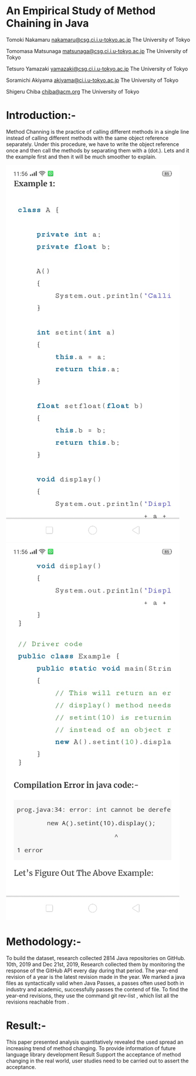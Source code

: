 # An Empirical Study of Method Chaining in Java

Tomoki Nakamaru
nakamaru@csg.ci.i.u-tokyo.ac.jp
 The University of Tokyo

 Tomomasa Matsunaga
matsunaga@csg.ci.i.u-tokyo.ac.jp
 The University of Tokyo

 Tetsuro Yamazaki
 yamazaki@csg.ci.i.u-tokyo.ac.jp
 The University of Tokyo

Soramichi Akiyama
 akiyama@ci.i.u-tokyo.ac.jp
 The University of Tokyo

 Shigeru Chiba
 chiba@acm.org
 The University of Tokyo






# Introduction:-
Method Channing is the practice of calling different methods in a single line instead of calling different methods with the same object reference separately. Under this procedure, we have to write the object reference once and then call the methods by separating them with a (dot.). Lets and it the example first and then it will be much smoother to explain.


![](image1.jpeg)
![](image2.jpeg)

# Methodology:-
To build the dataset, research collected 2814 Java repositories on GitHub. 10th, 2019 and Dec 21st, 2019, Research collected   them by monitoring the response of the GitHub API every day during that period. The year-end revision of a year is the latest revision made in the year. We marked a java files as syntactically valid when Java Passes, a passes often used both in industry and academic, successfully passes the contend of file.
To find the year-end revisions, they use the command git  rev-list <branch>, which list all the revisions reachable from <branch>.


# Result:-
This paper presented analysis quantitatively revealed the used spread an increasing trend of method changing. To provide information of future language library development Result Support the acceptance of method changing in the real world, user studies need to be carried out to assert the acceptance.
